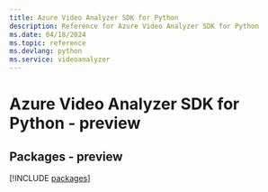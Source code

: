 ```yaml
---
title: Azure Video Analyzer SDK for Python
description: Reference for Azure Video Analyzer SDK for Python
ms.date: 04/18/2024
ms.topic: reference
ms.devlang: python
ms.service: videoanalyzer
---
```

# Azure Video Analyzer SDK for Python - preview
## Packages - preview
[!INCLUDE [packages](video-analyzer-index.md)]